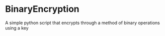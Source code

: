 # BinaryEncryption
A simple python script that encrypts through a method of binary operations using a key

